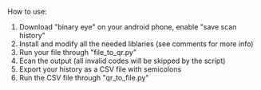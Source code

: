 How to use:
1. Download "binary eye" on your android phone, enable "save scan history"
2. Install and modify all the needed liblaries (see comments for more info)
3. Run your file through "file_to_qr.py"
4. Ecan the output (all invalid codes will be skipped by the script)
5. Export your history as a CSV file with semicolons
6. Run the CSV file through "qr_to_file.py"
